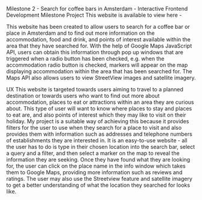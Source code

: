 Milestone 2 - Search for coffee bars in Amsterdam - Interactive Frontend Development Milestone Project
This website is available to view here - 

This website has been created to allow users to search for a coffee bar or place in Amsterdam and to find out more information on the accommodation, food and drink, and points of interest available within the area that they have searched for. 
With the help of Google Maps JavaScript API, users can obtain this information through pop up windows that are triggered when a radio button has been checked, e.g. when the accommodation radio button is checked, markers will appear on the map displaying accommodation within the area that has been searched for. 
The Maps API also allows users to view StreetView images and satellite imagery.

UX
This website is targeted towards users aiming to travel to a planned destination or towards users who want to find out more about accommodation, places to eat or attractions within an area they are curious about. 
This type of user will want to know where places to stay and places to eat are, and also points of interest which they may like to visit on their holiday. My project is a suitable way of achieving this because it provides filters for the user to use when they search for a place to visit and also provides them with information such as addresses and telephone numbers of establishments they are interested in. It is an easy-to-use website - all the user has to do is type in their chosen location into the search bar, select a query and a filter, and then select a marker on the map to reveal the information they are seeking. Once they have found what they are looking for, the user can click on the place name in the info window which takes them to Google Maps, providing more information such as reviews and ratings. The user may also use the Streetview feature and satellite imagery to get a better understanding of what the location they searched for looks like.

